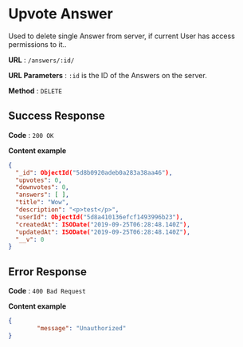 # Upvote Answer

Used to delete single Answer from server,  if current User has access permissions to it..

**URL** : `/answers/:id/`

**URL Parameters** : `:id` is the ID of the Answers on the server.

**Method** : `DELETE`



## Success Response

**Code** : `200 OK`

**Content example**

```json
{
  "_id": ObjectId("5d8b0920adeb0a283a38aa46"),
  "upvotes": 0,
  "downvotes": 0,
  "answers": [ ],
  "title": "Wow",
  "description": "<p>test</p>",
  "userId": ObjectId("5d8a410136efcf1493996b23"),
  "createdAt": ISODate("2019-09-25T06:28:48.140Z"),
  "updatedAt": ISODate("2019-09-25T06:28:48.140Z"),
  "__v": 0
}
```



## Error Response

**Code** : `400 Bad Request`

**Content example**

```json
{
		"message": "Unauthorized"
}
```